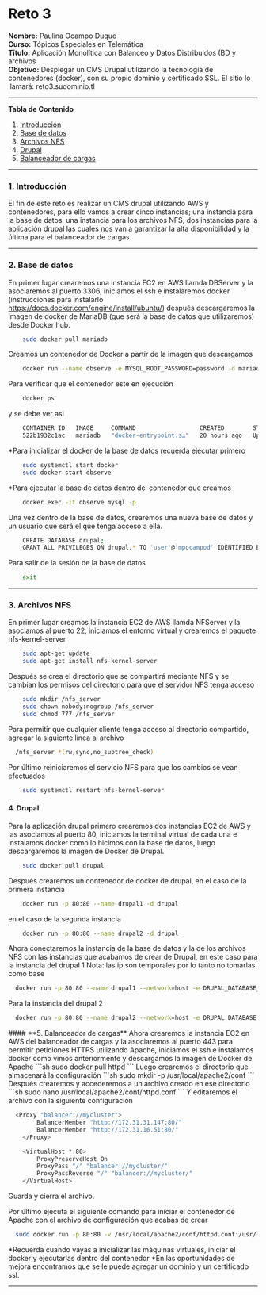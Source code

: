 # **Reto 3**

**Nombre:** Paulina Ocampo Duque <br>
**Curso:** Tópicos Especiales en Telemática <br>
**Título:** Aplicación Monolítica con Balanceo y Datos Distribuidos (BD y archivos<br>
**Objetivo:** Desplegar un CMS Drupal utilizando la tecnología de contenedores (docker), con su propio
dominio y certificado SSL. El sitio lo llamará: reto3.sudominio.tl<br>

*******

**Tabla de Contenido**

1. [Introducción](#introduction)
2. [Base de datos](#BD)
3. [Archivos NFS](#nfs) 
4. [Drupal](#drupal) 
5. [Balanceador de cargas](#apache)<br>

*******

<div id='introduction'/> 

### **1. Introducción**
El fin de este reto es realizar un CMS drupal utilizando AWS y contenedores, para ello vamos a crear cinco instancias; una instancia para la base de datos, una instancia 
para los archivos NFS, dos instancias para la aplicación drupal las cuales nos van a garantizar la alta disponibilidad y la última para el balanceador de cargas.
*******

<div id='BD'/> 

### **2. Base de datos**
En primer lugar crearemos una instancia EC2 en AWS llamda DBServer y la asociaremos al puerto 3306, iniciamos el ssh e instalaremos docker (instrucciones para instalarlo https://docs.docker.com/engine/install/ubuntu/)
después descargaremos la imagen de docker de MariaDB (que será la base de datos que utilizaremos) desde Docker hub.

```sh
    sudo docker pull mariadb
```
Creamos un contenedor de Docker a partir de la imagen que descargamos 

```sh
    docker run --name dbserve -e MYSQL_ROOT_PASSWORD=password -d mariadb
```
Para verificar que el contenedor este en ejecución 

```sh
    docker ps
```
y se debe ver asi

```sh
    CONTAINER ID   IMAGE     COMMAND                  CREATED        STATUS         PORTS      NAMES
    522b1932c1ac   mariadb   "docker-entrypoint.s…"   20 hours ago   Up 5 seconds   3306/tcp   dbserve
```
*Para inicializar el docker de la base de datos recuerda ejecutar primero

```sh
    sudo systemctl start docker
    sudo docker start dbserve
```
*Para ejecutar la base de datos dentro del contenedor que creamos

```sh
    docker exec -it dbserve mysql -p
```
Una vez dentro de la base de datos, crearemos una nueva base de datos y un usuario que será el que tenga acceso a ella.

```sh
    CREATE DATABASE drupal;
    GRANT ALL PRIVILEGES ON drupal.* TO 'user'@'mpocampod' IDENTIFIED BY '<contraseña>';
```
Para salir de la sesión de la base de datos
```sh
    exit
```
*******

<div id='NFS'/>  

### **3. Archivos NFS**

En primer lugar creamos la instancia EC2 de AWS llamda NFServer y la asociamos al puerto 22, iniciamos el entorno virtual y crearemos el paquete nfs-kernel-server

```sh
    sudo apt-get update
    sudo apt-get install nfs-kernel-server
```
Después se crea el directorio que se compartirá mediante NFS y se cambian los permisos del directorio para que el servidor NFS tenga acceso

```sh
    sudo mkdir /nfs_server
    sudo chown nobody:nogroup /nfs_server
    sudo chmod 777 /nfs_server
```
Para permitir que cualquier cliente tenga acceso al directorio compartido, agregar la siguiente línea al archivo

```sh
  /nfs_server *(rw,sync,no_subtree_check)
```
Por último reiniciaremos el servicio NFS para que los cambios se vean efectuados
```sh
    sudo systemctl restart nfs-kernel-server
```

<div id='drupal'/> 

#### **4. Drupal**

Para la aplicación drupal primero crearemos dos instancias EC2 de AWS y las asociamos al puerto 80, iniciamos la terminal virtual de cada una e instalamos docker como lo hicimos con la base de datos,
luego descargaremos la imagen de Docker de Drupal.
```sh
    sudo docker pull drupal
```
Después crearemos un contenedor de docker de drupal, en el caso de la primera instancia
```sh
    docker run -p 80:80 --name drupal1 -d drupal
```
en el caso de la segunda instancia
```sh
    docker run -p 80:80 --name drupal2 -d drupal
```
Ahora conectaremos la instancia de la base de datos y la de los archivos NFS con las instancias que acabamos de crear de Drupal, en este caso para la instancia del drupal 1
Nota: las ip son temporales por lo tanto no tomarlas como base

```sh
  docker run -p 80:80 --name drupal1 --network=host -e DRUPAL_DATABASE_HOST=172.31.91.32 -e DRUPAL_DATABASE_USER=user@mpocampod -e DRUPAL_DATABASE_PASSWORD=password -e DRUPAL_DATABASE_NAME=drupal -e DRUPAL_FILES_PATH=/mnt/nfs -e DRUPAL_FILES_NFS_SERVER=172.31.93.197 -e DRUPAL_FILES_NFS_PATH=/exports -d drupal
```
Para la instancia del drupal 2
```sh
  docker run -p 80:80 --name drupal2 --network=host -e DRUPAL_DATABASE_HOST=172.31.91.32 -e DRUPAL_DATABASE_USER=user@mpocampod -e DRUPAL_DATABASE_PASSWORD=password -e DRUPAL_DATABASE_NAME=drupal -e DRUPAL_FILES_PATH=/mnt/nfs -e DRUPAL_FILES_NFS_SERVER=172.31.93.197 -e DRUPAL_FILES_NFS_PATH=/exports -d drupal
```
<div id='apache'/> 
#### **5. Balanceador de cargas**
Ahora crearemos la instancia EC2 en AWS del balanceador de cargas y la asociaremos al puerto 443 para permitir peticiones HTTPS utilizando Apache, iniciamos el ssh e instalamos docker como vimos anteriormente y descargamos la imagen de Docker de Apache 
```sh
  sudo docker pull httpd
```
Luego crearemos el directorio que almacenará la configuración
```sh
  sudo mkdir -p /usr/local/apache2/conf
```
Después crearemos y accederemos a un archivo creado en ese directorio
```sh
  sudo nano /usr/local/apache2/conf/httpd.conf
```
Y editaremos el archivo con la siguiente configuración

```sh
  <Proxy "balancer://mycluster">
        BalancerMember "http://172.31.31.147:80/"
        BalancerMember "http://172.31.16.51:80/"
    </Proxy>

    <VirtualHost *:80>
        ProxyPreserveHost On
        ProxyPass "/" "balancer://mycluster/"
        ProxyPassReverse "/" "balancer://mycluster/"
    </VirtualHost>
```
Guarda y cierra el archivo.

Por último ejecuta el siguiente comando para iniciar el contenedor de Apache con el archivo de configuración que acabas de crear

```sh
  sudo docker run -p 80:80 -v /usr/local/apache2/conf/httpd.conf:/usr/local/apache2/conf/httpd.conf -d httpd
```
*Recuerda cuando vayas a inicializar las máquinas virtuales, iniciar el docker y ejecutarlas dentro del contenedor
*En las oportunidades de mejora encontramos que se le puede agregar un dominio y un certificado ssl.
*******

